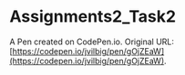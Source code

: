 # Assignments2_Task2

A Pen created on CodePen.io. Original URL: [https://codepen.io/jvilbig/pen/gOjZEaW](https://codepen.io/jvilbig/pen/gOjZEaW).

